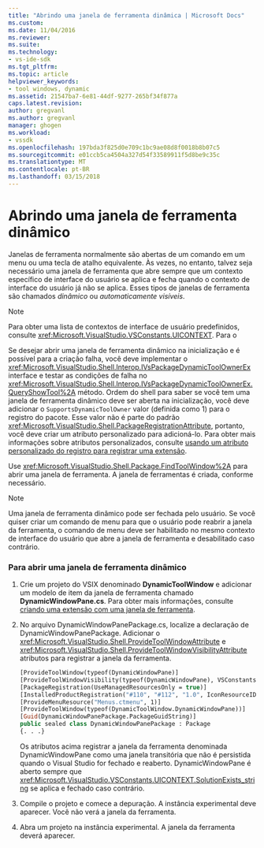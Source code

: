 ```yaml
---
title: "Abrindo uma janela de ferramenta dinâmica | Microsoft Docs"
ms.custom: 
ms.date: 11/04/2016
ms.reviewer: 
ms.suite: 
ms.technology:
- vs-ide-sdk
ms.tgt_pltfrm: 
ms.topic: article
helpviewer_keywords:
- tool windows, dynamic
ms.assetid: 21547ba7-6e81-44df-9277-265bf34f877a
caps.latest.revision: 
author: gregvanl
ms.author: gregvanl
manager: ghogen
ms.workload:
- vssdk
ms.openlocfilehash: 197bda3f825d0e709c1bc9ae08d8f0018b8b07c5
ms.sourcegitcommit: e01ccb5ca4504a327d54f33589911f5d8be9c35c
ms.translationtype: MT
ms.contentlocale: pt-BR
ms.lasthandoff: 03/15/2018
---
```

# <a name="opening-a-dynamic-tool-window"></a>Abrindo uma janela de ferramenta dinâmico
Janelas de ferramenta normalmente são abertas de um comando em um menu ou uma tecla de atalho equivalente. Às vezes, no entanto, talvez seja necessário uma janela de ferramenta que abre sempre que um contexto específico de interface do usuário se aplica e fecha quando o contexto de interface do usuário já não se aplica. Esses tipos de janelas de ferramenta são chamados *dinâmico* ou *automaticamente visíveis*.  
  
> [!NOTE]
>  Para obter uma lista de contextos de interface de usuário predefinidos, consulte <xref:Microsoft.VisualStudio.VSConstants.UICONTEXT>. Para o  
  
 Se desejar abrir uma janela de ferramenta dinâmico na inicialização e é possível para a criação falha, você deve implementar o <xref:Microsoft.VisualStudio.Shell.Interop.IVsPackageDynamicToolOwnerEx> interface e testar as condições de falha no <xref:Microsoft.VisualStudio.Shell.Interop.IVsPackageDynamicToolOwnerEx.QueryShowTool%2A> método. Ordem do shell para saber se você tem uma janela de ferramenta dinâmico deve ser aberta na inicialização, você deve adicionar o `SupportsDynamicToolOwner` valor (definida como 1) para o registro do pacote. Esse valor não é parte do padrão <xref:Microsoft.VisualStudio.Shell.PackageRegistrationAttribute>, portanto, você deve criar um atributo personalizado para adicioná-lo. Para obter mais informações sobre atributos personalizados, consulte [usando um atributo personalizado do registro para registrar uma extensão](../extensibility/registering-and-unregistering-vspackages.md#using-a-custom-registration-attribute-to-register-an-extension).  
  
 Use <xref:Microsoft.VisualStudio.Shell.Package.FindToolWindow%2A> para abrir uma janela de ferramenta. A janela de ferramentas é criada, conforme necessário.  
  
> [!NOTE]
>  Uma janela de ferramenta dinâmico pode ser fechada pelo usuário. Se você quiser criar um comando de menu para que o usuário pode reabrir a janela da ferramenta, o comando de menu deve ser habilitado no mesmo contexto de interface do usuário que abre a janela de ferramenta e desabilitado caso contrário.  
  
### <a name="to-open-a-dynamic-tool-window"></a>Para abrir uma janela de ferramenta dinâmico  
  
1.  Crie um projeto do VSIX denominado **DynamicToolWindow** e adicionar um modelo de item da janela de ferramenta chamado **DynamicWindowPane.cs**. Para obter mais informações, consulte [criando uma extensão com uma janela de ferramenta](../extensibility/creating-an-extension-with-a-tool-window.md).  
  
2.  No arquivo DynamicWindowPanePackage.cs, localize a declaração de DynamicWindowPanePackage. Adicionar o <xref:Microsoft.VisualStudio.Shell.ProvideToolWindowAttribute> e <xref:Microsoft.VisualStudio.Shell.ProvideToolWindowVisibilityAttribute> atributos para registrar a janela da ferramenta.  
  
    ```vb  
    [ProvideToolWindow(typeof(DynamicWindowPane)]  
    [ProvideToolWindowVisibility(typeof(DynamicWindowPane), VSConstants.UICONTEXT.SolutionExists_string)]  
    [PackageRegistration(UseManagedResourcesOnly = true)]  
    [InstalledProductRegistration("#110", "#112", "1.0", IconResourceID = 400)] // Info on this package for Help/About  
    [ProvideMenuResource("Menus.ctmenu", 1)]  
    [ProvideToolWindow(typeof(DynamicToolWindow.DynamicWindowPane))]  
    [Guid(DynamicWindowPanePackage.PackageGuidString)]  
    public sealed class DynamicWindowPanePackage : Package  
    {. . .}  
    ```  
  
     Os atributos acima registrar a janela da ferramenta denominada DynamicWindowPane como uma janela transitória que não é persistida quando o Visual Studio for fechado e reaberto. DynamicWindowPane é aberto sempre que <xref:Microsoft.VisualStudio.VSConstants.UICONTEXT.SolutionExists_string> se aplica e fechado caso contrário.  
  
3.  Compile o projeto e comece a depuração. A instância experimental deve aparecer. Você não verá a janela da ferramenta.  
  
4.  Abra um projeto na instância experimental. A janela da ferramenta deverá aparecer.